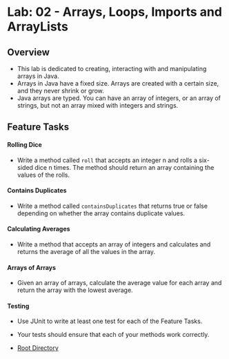 # Lab: 02 - Arrays, Loops, Imports and ArrayLists


## Overview

- This lab is dedicated to creating, interacting with and manipulating arrays in Java. 
- Arrays in Java have a fixed size. Arrays are created with a certain size, and they never shrink or grow.
- Java arrays are typed. You can have an array of integers, or an array of strings, but not an array mixed with integers and strings.

## Feature Tasks

#### **Rolling Dice**

- Write a method called `roll` that accepts an integer n and rolls a six-sided dice n times. The method should return an array containing the values of the rolls.

#### **Contains Duplicates**

- Write a method called `containsDuplicates` that returns true or false depending on whether the array contains duplicate values.

#### **Calculating Averages**

- Write a method that accepts an array of integers and calculates and returns the average of all the values in the array.

#### **Arrays of Arrays**

- Given an array of arrays, calculate the average value for each array and return the array with the lowest average.

#### **Testing**

- Use JUnit to write at least one test for each of the Feature Tasks.
- Your tests should ensure that each of your methods work correctly.

- [Root Directory](/lib/src/main/java/basiclibrary/Library.java)